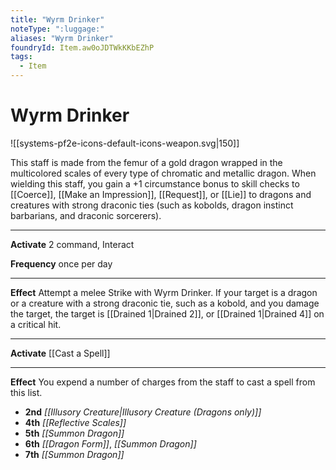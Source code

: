 ```yaml
---
title: "Wyrm Drinker"
noteType: ":luggage:"
aliases: "Wyrm Drinker"
foundryId: Item.aw0oJDTWkKKbEZhP
tags:
  - Item
---
```


# Wyrm Drinker
![[systems-pf2e-icons-default-icons-weapon.svg|150]]

This staff is made from the femur of a gold dragon wrapped in the multicolored scales of every type of chromatic and metallic dragon. When wielding this staff, you gain a +1 circumstance bonus to skill checks to [[Coerce]], [[Make an Impression]], [[Request]], or [[Lie]] to dragons and creatures with strong draconic ties (such as kobolds, dragon instinct barbarians, and draconic sorcerers).

* * *

**Activate** 2 command, Interact

**Frequency** once per day

* * *

**Effect** Attempt a melee Strike with Wyrm Drinker. If your target is a dragon or a creature with a strong draconic tie, such as a kobold, and you damage the target, the target is [[Drained 1|Drained 2]], or [[Drained 1|Drained 4]] on a critical hit.

* * *

**Activate** [[Cast a Spell]]

* * *

**Effect** You expend a number of charges from the staff to cast a spell from this list.

*   **2nd** _[[Illusory Creature|Illusory Creature (Dragons only)]]_
*   **4th** _[[Reflective Scales]]_
*   **5th** _[[Summon Dragon]]_
*   **6th** _[[Dragon Form]]_, _[[Summon Dragon]]_
*   **7th** _[[Summon Dragon]]_

